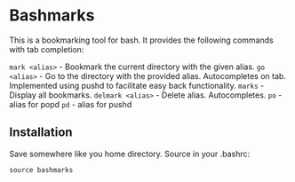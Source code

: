 Bashmarks
=========

This is a bookmarking tool for bash. It provides the following commands with tab completion:

`mark <alias>` - Bookmark the current directory with the given alias.
`go <alias>` - Go to the directory with the provided alias. Autocompletes on tab. Implemented using pushd to facilitate easy back functionality.
`marks` - Display all bookmarks.
`delmark <alias>` - Delete alias. Autocompletes.
`po` - alias for popd
`pd` - alias for pushd

Installation
------------

Save somewhere like you home directory. Source in your .bashrc:

    source bashmarks
